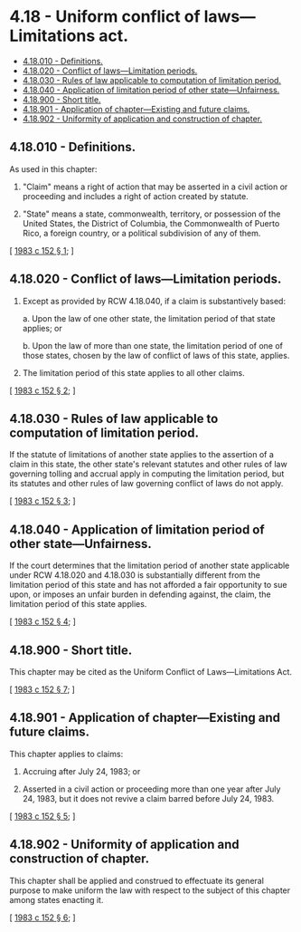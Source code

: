 # 4.18 - Uniform conflict of laws—Limitations act.
* [4.18.010 - Definitions.](#418010---definitions)
* [4.18.020 - Conflict of laws—Limitation periods.](#418020---conflict-of-lawslimitation-periods)
* [4.18.030 - Rules of law applicable to computation of limitation period.](#418030---rules-of-law-applicable-to-computation-of-limitation-period)
* [4.18.040 - Application of limitation period of other state—Unfairness.](#418040---application-of-limitation-period-of-other-stateunfairness)
* [4.18.900 - Short title.](#418900---short-title)
* [4.18.901 - Application of chapter—Existing and future claims.](#418901---application-of-chapterexisting-and-future-claims)
* [4.18.902 - Uniformity of application and construction of chapter.](#418902---uniformity-of-application-and-construction-of-chapter)
## 4.18.010 - Definitions.
As used in this chapter:

1. "Claim" means a right of action that may be asserted in a civil action or proceeding and includes a right of action created by statute.

2. "State" means a state, commonwealth, territory, or possession of the United States, the District of Columbia, the Commonwealth of Puerto Rico, a foreign country, or a political subdivision of any of them.

\[ [1983 c 152 § 1](https://leg.wa.gov/CodeReviser/documents/sessionlaw/1983c152.pdf?cite=1983%20c%20152%20§%201); \]

## 4.18.020 - Conflict of laws—Limitation periods.
1. Except as provided by RCW 4.18.040, if a claim is substantively based:

   a. Upon the law of one other state, the limitation period of that state applies; or

   b. Upon the law of more than one state, the limitation period of one of those states, chosen by the law of conflict of laws of this state, applies.

2. The limitation period of this state applies to all other claims.

\[ [1983 c 152 § 2](https://leg.wa.gov/CodeReviser/documents/sessionlaw/1983c152.pdf?cite=1983%20c%20152%20§%202); \]

## 4.18.030 - Rules of law applicable to computation of limitation period.
If the statute of limitations of another state applies to the assertion of a claim in this state, the other state's relevant statutes and other rules of law governing tolling and accrual apply in computing the limitation period, but its statutes and other rules of law governing conflict of laws do not apply.

\[ [1983 c 152 § 3](https://leg.wa.gov/CodeReviser/documents/sessionlaw/1983c152.pdf?cite=1983%20c%20152%20§%203); \]

## 4.18.040 - Application of limitation period of other state—Unfairness.
If the court determines that the limitation period of another state applicable under RCW 4.18.020 and 4.18.030 is substantially different from the limitation period of this state and has not afforded a fair opportunity to sue upon, or imposes an unfair burden in defending against, the claim, the limitation period of this state applies.

\[ [1983 c 152 § 4](https://leg.wa.gov/CodeReviser/documents/sessionlaw/1983c152.pdf?cite=1983%20c%20152%20§%204); \]

## 4.18.900 - Short title.
This chapter may be cited as the Uniform Conflict of Laws—Limitations Act.

\[ [1983 c 152 § 7](https://leg.wa.gov/CodeReviser/documents/sessionlaw/1983c152.pdf?cite=1983%20c%20152%20§%207); \]

## 4.18.901 - Application of chapter—Existing and future claims.
This chapter applies to claims:

1. Accruing after July 24, 1983; or

2. Asserted in a civil action or proceeding more than one year after July 24, 1983, but it does not revive a claim barred before July 24, 1983.

\[ [1983 c 152 § 5](https://leg.wa.gov/CodeReviser/documents/sessionlaw/1983c152.pdf?cite=1983%20c%20152%20§%205); \]

## 4.18.902 - Uniformity of application and construction of chapter.
This chapter shall be applied and construed to effectuate its general purpose to make uniform the law with respect to the subject of this chapter among states enacting it.

\[ [1983 c 152 § 6](https://leg.wa.gov/CodeReviser/documents/sessionlaw/1983c152.pdf?cite=1983%20c%20152%20§%206); \]

